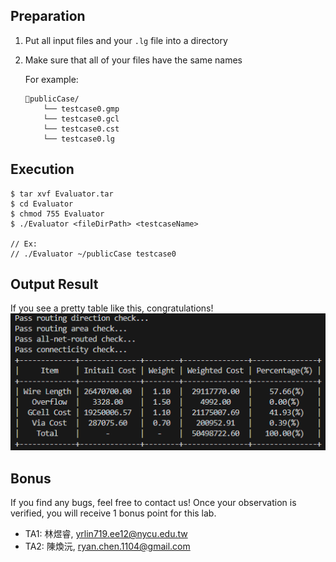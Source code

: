 ## Preparation
1. Put all input files and your `.lg` file into a directory
2. Make sure that all of your files have the same names

    For example:
    ```
    📁publicCase/  
        └── testcase0.gmp  
        └── testcase0.gcl
        └── testcase0.cst
        └── testcase0.lg
    ```

## Execution
```
$ tar xvf Evaluator.tar
$ cd Evaluator
$ chmod 755 Evaluator
$ ./Evaluator <fileDirPath> <testcaseName>

// Ex:
// ./Evaluator ~/publicCase testcase0
```

## Output Result
If you see a pretty table like this, congratulations!  
![alt text](image.png)

## Bonus
If you find any bugs, feel free to contact us! Once your observation is verified, you will receive 1 bonus point for this lab.
* TA1: 林煜睿, yrlin719.ee12@nycu.edu.tw
* TA2: 陳煥沅, ryan.chen.1104@gmail.com